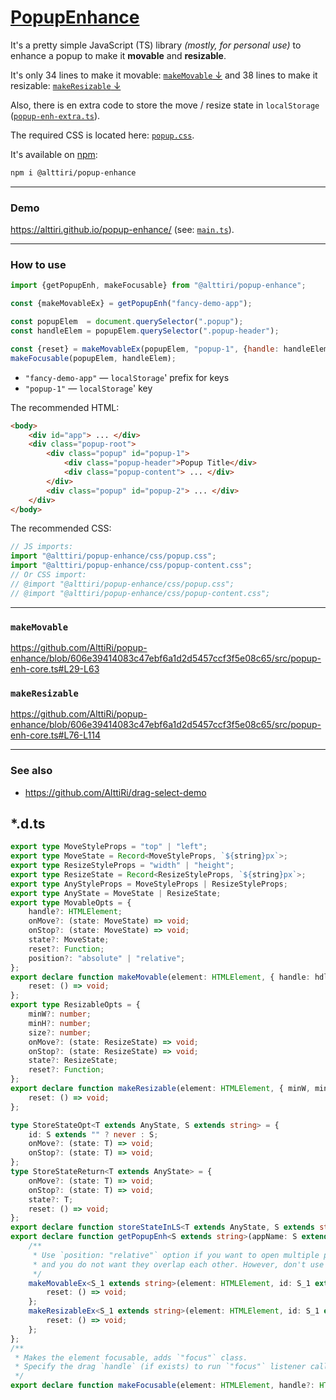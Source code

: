# [PopupEnhance](https://github.com/AlttiRi/popup-enhance)


It's a pretty simple JavaScript (TS) library _(mostly, for personal use)_ to enhance a popup to make it **movable** and **resizable**.


It's only 34 lines to make it movable: [`makeMovable` ↓](#makeMovable) and 38 lines to make it resizable: [`makeResizable` ↓](#makeResizable)

Also, there is en extra code to store the move / resize state in `localStorage` ([`popup-enh-extra.ts`](https://github.com/AlttiRi/popup-enhance/blob/606e39414083c47ebf6a1d2d5457ccf3f5e08c65/src/popup-enh-extra.ts)).

The required CSS is located here: [`popup.css`](https://github.com/AlttiRi/popup-enhance/blob/606e39414083c47ebf6a1d2d5457ccf3f5e08c65/css/popup.css).

It's available on [npm](https://www.npmjs.com/package/@alttiri/popup-enhance):

```bash
npm i @alttiri/popup-enhance
```

---

### Demo

https://alttiri.github.io/popup-enhance/ (see: [`main.ts`](https://github.com/AlttiRi/popup-enhance/blob/606e39414083c47ebf6a1d2d5457ccf3f5e08c65/src-demo/main.ts)).

---

### How to use

```js
import {getPopupEnh, makeFocusable} from "@alttiri/popup-enhance";

const {makeMovableEx} = getPopupEnh("fancy-demo-app");

const popupElem  = document.querySelector(".popup");
const handleElem = popupElem.querySelector(".popup-header");

const {reset} = makeMovableEx(popupElem, "popup-1", {handle: handleElem});
makeFocusable(popupElem, handleElem);
```

- `"fancy-demo-app"` — `localStorage`' prefix for keys
- `"popup-1"` — `localStorage`' key 

The recommended HTML:
```html
<body>
    <div id="app"> ... </div>
    <div class="popup-root">
        <div class="popup" id="popup-1">
            <div class="popup-header">Popup Title</div>
            <div class="popup-content"> ... </div>
        </div>
        <div class="popup" id="popup-2"> ... </div>
    </div>
</body>
```

The recommended CSS:
```js
// JS imports:
import "@alttiri/popup-enhance/css/popup.css";
import "@alttiri/popup-enhance/css/popup-content.css";
// Or CSS import:
// @import "@alttiri/popup-enhance/css/popup.css";
// @import "@alttiri/popup-enhance/css/popup-content.css";
```


---

### `makeMovable`

https://github.com/AlttiRi/popup-enhance/blob/606e39414083c47ebf6a1d2d5457ccf3f5e08c65/src/popup-enh-core.ts#L29-L63

### `makeResizable`

https://github.com/AlttiRi/popup-enhance/blob/606e39414083c47ebf6a1d2d5457ccf3f5e08c65/src/popup-enh-core.ts#L76-L114


---

### See also

- https://github.com/AlttiRi/drag-select-demo


## *.d.ts

```ts
export type MoveStyleProps = "top" | "left";
export type MoveState = Record<MoveStyleProps, `${string}px`>;
export type ResizeStyleProps = "width" | "height";
export type ResizeState = Record<ResizeStyleProps, `${string}px`>;
export type AnyStyleProps = MoveStyleProps | ResizeStyleProps;
export type AnyState = MoveState | ResizeState;
export type MovableOpts = {
    handle?: HTMLElement;
    onMove?: (state: MoveState) => void;
    onStop?: (state: MoveState) => void;
    state?: MoveState;
    reset?: Function;
    position?: "absolute" | "relative";
};
export declare function makeMovable(element: HTMLElement, { handle: hdl, onMove, onStop, state, reset, position }?: MovableOpts): {
    reset: () => void;
};
export type ResizableOpts = {
    minW?: number;
    minH?: number;
    size?: number;
    onMove?: (state: ResizeState) => void;
    onStop?: (state: ResizeState) => void;
    state?: ResizeState;
    reset?: Function;
};
export declare function makeResizable(element: HTMLElement, { minW, minH, size, onMove, onStop, state, reset }?: ResizableOpts): {
    reset: () => void;
};

type StoreStateOpt<T extends AnyState, S extends string> = {
    id: S extends "" ? never : S;
    onMove?: (state: T) => void;
    onStop?: (state: T) => void;
};
type StoreStateReturn<T extends AnyState> = {
    onMove?: (state: T) => void;
    onStop?: (state: T) => void;
    state?: T;
    reset: () => void;
};
export declare function storeStateInLS<T extends AnyState, S extends string>({ id: lsName, onMove, onStop }: StoreStateOpt<T, S>): StoreStateReturn<T>;
export declare function getPopupEnh<S extends string>(appName: S extends "" ? never : S): {
    /**
     * Use `position: "relative"` option if you want to open multiple popups at once,
     * and you do not want they overlap each other. However, don't use it with resizable popups.
     */
    makeMovableEx<S_1 extends string>(element: HTMLElement, id: S_1 extends "" ? never : S_1, opt?: MovableOpts): {
        reset: () => void;
    };
    makeResizableEx<S_1 extends string>(element: HTMLElement, id: S_1 extends "" ? never : S_1, opt?: ResizableOpts): {
        reset: () => void;
    };
};
/**
 * Makes the element focusable, adds `"focus"` class.
 * Specify the drag `handle` (if exists) to run `"focus"` listener callback on `"pointerdown"` on it.
 */
export declare function makeFocusable(element: HTMLElement, handle?: HTMLElement): void;
```
